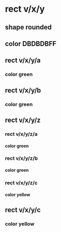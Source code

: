 # rect v/x/y
## shape rounded
## color DBDBDBFF
## rect v/x/y/a
### color green
## rect v/x/y/b
### color green
## rect v/x/y/z
### rect v/x/y/z/a
#### color green
### rect v/x/y/z/b
#### color green
### rect v/x/y/z/c
#### color yellow
## rect v/x/y/c
### color yellow
